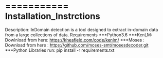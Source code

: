 ===========
Installation_Instrctions
===========
Description:
InDomain detection is a tool designed to extract in-domain data from a large collections of data.
Requirements 
***Python3.6
***KenLM:
	Dowlnload from here: https://kheafield.com/code/kenlm/
***Moses :
	Download from here : https://github.com/moses-smt/mosesdecoder.git
***Python Libraries
	run: pip install -r requirements.txt


